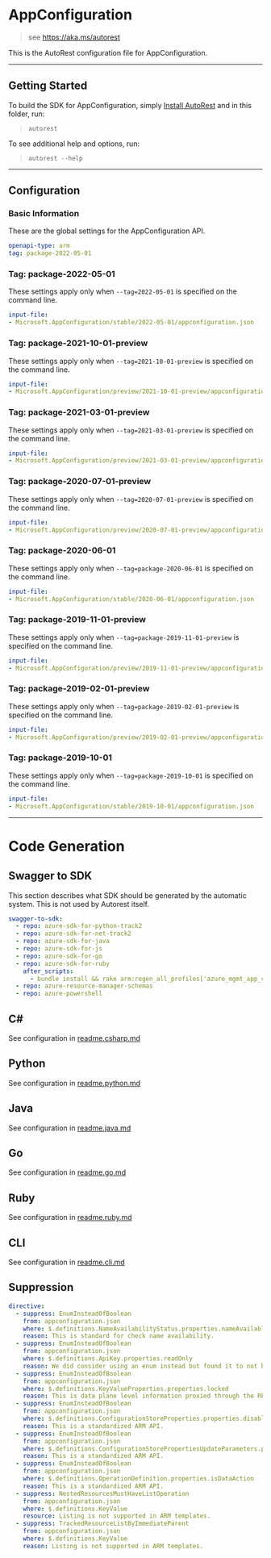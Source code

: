 # AppConfiguration

> see https://aka.ms/autorest

This is the AutoRest configuration file for AppConfiguration.

---

## Getting Started

To build the SDK for AppConfiguration, simply [Install AutoRest](https://aka.ms/autorest/install) and in this folder, run:

> `autorest`

To see additional help and options, run:

> `autorest --help`

---

## Configuration

### Basic Information

These are the global settings for the AppConfiguration API.

``` yaml
openapi-type: arm
tag: package-2022-05-01
```

### Tag: package-2022-05-01

These settings apply only when `--tag=2022-05-01` is specified on the command line.

``` yaml $(tag) == 'package-2022-05-01'
input-file:
- Microsoft.AppConfiguration/stable/2022-05-01/appconfiguration.json
```

### Tag: package-2021-10-01-preview

These settings apply only when `--tag=2021-10-01-preview` is specified on the command line.

``` yaml $(tag) == 'package-2021-10-01-preview'
input-file:
- Microsoft.AppConfiguration/preview/2021-10-01-preview/appconfiguration.json
```

### Tag: package-2021-03-01-preview

These settings apply only when `--tag=2021-03-01-preview` is specified on the command line.

``` yaml $(tag) == 'package-2021-03-01-preview'
input-file:
- Microsoft.AppConfiguration/preview/2021-03-01-preview/appconfiguration.json
```

### Tag: package-2020-07-01-preview

These settings apply only when `--tag=2020-07-01-preview` is specified on the command line.

``` yaml $(tag) == 'package-2020-07-01-preview'
input-file:
- Microsoft.AppConfiguration/preview/2020-07-01-preview/appconfiguration.json
```

### Tag: package-2020-06-01

These settings apply only when `--tag=package-2020-06-01` is specified on the command line.

``` yaml $(tag) == 'package-2020-06-01'
input-file:
- Microsoft.AppConfiguration/stable/2020-06-01/appconfiguration.json
```

### Tag: package-2019-11-01-preview

These settings apply only when `--tag=package-2019-11-01-preview` is specified on the command line.

``` yaml $(tag) == 'package-2019-11-01-preview'
input-file:
- Microsoft.AppConfiguration/preview/2019-11-01-preview/appconfiguration.json
```

### Tag: package-2019-02-01-preview

These settings apply only when `--tag=package-2019-02-01-preview` is specified on the command line.

``` yaml $(tag) == 'package-2019-02-01-preview'
input-file:
- Microsoft.AppConfiguration/preview/2019-02-01-preview/appconfiguration.json
```

### Tag: package-2019-10-01

These settings apply only when `--tag=package-2019-10-01` is specified on the command line.

``` yaml $(tag) == 'package-2019-10-01'
input-file:
- Microsoft.AppConfiguration/stable/2019-10-01/appconfiguration.json
```

---

# Code Generation

## Swagger to SDK

This section describes what SDK should be generated by the automatic system.
This is not used by Autorest itself.

``` yaml $(swagger-to-sdk)
swagger-to-sdk:
  - repo: azure-sdk-for-python-track2
  - repo: azure-sdk-for-net-track2
  - repo: azure-sdk-for-java
  - repo: azure-sdk-for-js
  - repo: azure-sdk-for-go
  - repo: azure-sdk-for-ruby
    after_scripts:
      - bundle install && rake arm:regen_all_profiles['azure_mgmt_app_configuration']
  - repo: azure-resource-manager-schemas
  - repo: azure-powershell
```

## C#

See configuration in [readme.csharp.md](./readme.csharp.md)

## Python

See configuration in [readme.python.md](./readme.python.md)

## Java

See configuration in [readme.java.md](./readme.java.md)

## Go

See configuration in [readme.go.md](./readme.go.md)

## Ruby

See configuration in [readme.ruby.md](./readme.ruby.md)

## CLI

See configuration in [readme.cli.md](./readme.cli.md)

## Suppression

``` yaml
directive:
  - suppress: EnumInsteadOfBoolean
    from: appconfiguration.json
    where: $.definitions.NameAvailabilityStatus.properties.nameAvailable
    reason: This is standard for check name availability.
  - suppress: EnumInsteadOfBoolean
    from: appconfiguration.json
    where: $.definitions.ApiKey.properties.readOnly
    reason: We did consider using an enum instead but found it to not be helpful.
  - suppress: EnumInsteadOfBoolean
    from: appconfiguration.json
    where: $.definitions.KeyValueProperties.properties.locked
    reason: This is data plane level information proxied through the RP and cannot be changed.
  - suppress: EnumInsteadOfBoolean
    from: appconfiguration.json
    where: $.definitions.ConfigurationStoreProperties.properties.disableLocalAuth
    reason: This is a standardized ARM API.
  - suppress: EnumInsteadOfBoolean
    from: appconfiguration.json
    where: $.definitions.ConfigurationStorePropertiesUpdateParameters.properties.disableLocalAuth
    reason: This is a standardized ARM API.
  - suppress: EnumInsteadOfBoolean
    from: appconfiguration.json
    where: $.definitions.OperationDefinition.properties.isDataAction
    reason: This is a standardized ARM API.
  - suppress: NestedResourcesMustHaveListOperation
    from: appconfiguration.json
    where: $.definitions.KeyValue
    resource: Listing is not supported in ARM templates.
  - suppress: TrackedResourceListByImmediateParent
    from: appconfiguration.json
    where: $.definitions.KeyValue
    reason: Listing is not supported in ARM templates.
```



